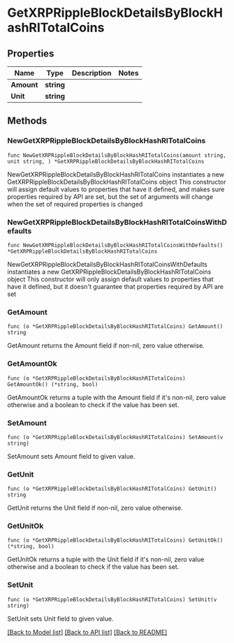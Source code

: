 # GetXRPRippleBlockDetailsByBlockHashRITotalCoins

## Properties

Name | Type | Description | Notes
------------ | ------------- | ------------- | -------------
**Amount** | **string** |  | 
**Unit** | **string** |  | 

## Methods

### NewGetXRPRippleBlockDetailsByBlockHashRITotalCoins

`func NewGetXRPRippleBlockDetailsByBlockHashRITotalCoins(amount string, unit string, ) *GetXRPRippleBlockDetailsByBlockHashRITotalCoins`

NewGetXRPRippleBlockDetailsByBlockHashRITotalCoins instantiates a new GetXRPRippleBlockDetailsByBlockHashRITotalCoins object
This constructor will assign default values to properties that have it defined,
and makes sure properties required by API are set, but the set of arguments
will change when the set of required properties is changed

### NewGetXRPRippleBlockDetailsByBlockHashRITotalCoinsWithDefaults

`func NewGetXRPRippleBlockDetailsByBlockHashRITotalCoinsWithDefaults() *GetXRPRippleBlockDetailsByBlockHashRITotalCoins`

NewGetXRPRippleBlockDetailsByBlockHashRITotalCoinsWithDefaults instantiates a new GetXRPRippleBlockDetailsByBlockHashRITotalCoins object
This constructor will only assign default values to properties that have it defined,
but it doesn't guarantee that properties required by API are set

### GetAmount

`func (o *GetXRPRippleBlockDetailsByBlockHashRITotalCoins) GetAmount() string`

GetAmount returns the Amount field if non-nil, zero value otherwise.

### GetAmountOk

`func (o *GetXRPRippleBlockDetailsByBlockHashRITotalCoins) GetAmountOk() (*string, bool)`

GetAmountOk returns a tuple with the Amount field if it's non-nil, zero value otherwise
and a boolean to check if the value has been set.

### SetAmount

`func (o *GetXRPRippleBlockDetailsByBlockHashRITotalCoins) SetAmount(v string)`

SetAmount sets Amount field to given value.


### GetUnit

`func (o *GetXRPRippleBlockDetailsByBlockHashRITotalCoins) GetUnit() string`

GetUnit returns the Unit field if non-nil, zero value otherwise.

### GetUnitOk

`func (o *GetXRPRippleBlockDetailsByBlockHashRITotalCoins) GetUnitOk() (*string, bool)`

GetUnitOk returns a tuple with the Unit field if it's non-nil, zero value otherwise
and a boolean to check if the value has been set.

### SetUnit

`func (o *GetXRPRippleBlockDetailsByBlockHashRITotalCoins) SetUnit(v string)`

SetUnit sets Unit field to given value.



[[Back to Model list]](../README.md#documentation-for-models) [[Back to API list]](../README.md#documentation-for-api-endpoints) [[Back to README]](../README.md)


